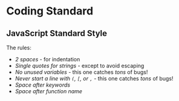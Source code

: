Coding Standard
===============

JavaScript Standard Style
-------------------------

The rules:

- *2 spaces* - for indentation
- *Single quotes for strings* - except to avoid escaping
- *No unused variables* - this one catches _tons_ of bugs!
- *Never start a line with `(`, `[`, or `,`* - this one catches _tons_ of bugs!
- *Space after keywords*
- *Space after function name*
